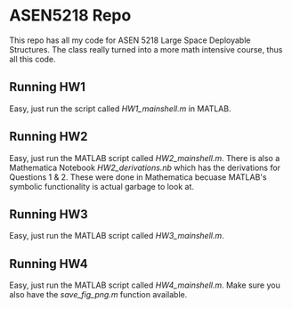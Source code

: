 # ASEN5218 Repo

This repo has all my code for ASEN 5218 Large Space Deployable Structures. The class really turned into a more math intensive course, thus all this code.

## Running HW1

Easy, just run the script called *HW1_mainshell.m* in MATLAB.

## Running HW2

Easy, just run the MATLAB script called *HW2_mainshell.m*. There is also a Mathematica Notebook *HW2_derivations.nb* which has the derivations for Questions 1 & 2. These were done in Mathematica becuase MATLAB's symbolic functionality is actual garbage to look at.

## Running HW3
Easy, just run the MATLAB script called *HW3_mainshell.m*.

## Running HW4
Easy, just run the MATLAB script called *HW4_mainshell.m*. Make sure you also have the *save_fig_png.m* function available.